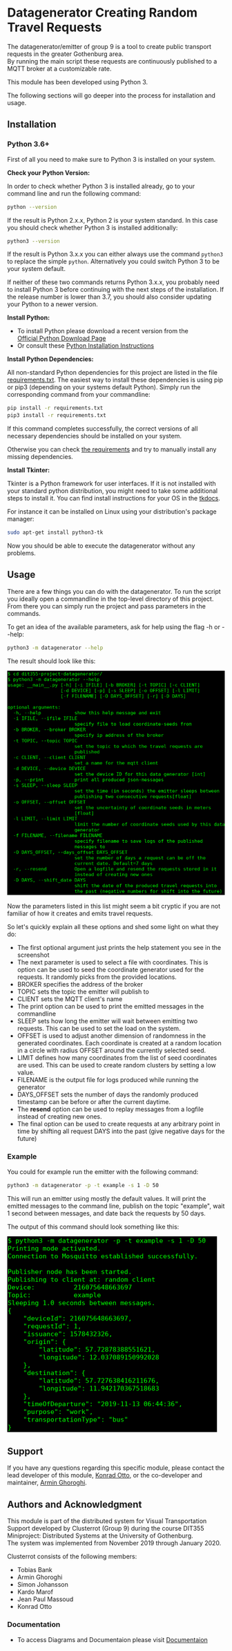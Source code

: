# Datagenerator Creating Random Travel Requests

The datagenerator/emitter of group 9 is a tool to create public transport requests in the greater Gothenburg area.  
By running the main script these requests are continuously published to a MQTT broker at a customizable rate.

This module has been developed using Python 3.  

The following sections will go deeper into the process for installation and usage.

## Installation

### Python 3.6+
First of all you need to make sure to Python 3 is installed on your system.   

**Check your Python Version:**

In order to check whether Python 3 is installed already, go to your command line and run the following command:
```bash
python --version
```

If the result is Python 2.x.x, Python 2 is your system standard. In this case you should check whether Python 3 is installed additionally:
```bash
python3 --version
```
If the result is Python 3.x.x you can either always use the command `python3` to replace the simple `python`. Alternatively you could switch Python 3 to be your system default.  


If neither of these two commands returns Python 3.x.x, you probably need to install Python 3 before continuing with the next steps of the installation. If the release number is lower than 3.7, you should also consider updating your Python to a newer version.  

**Install Python:**  
* To install Python please download a recent version from the  
[Official Python Download Page](https://www.python.org/downloads/)
* Or consult these [Python Installation Instructions](https://realpython.com/installing-python/)  

**Install Python Dependencies:**  

All non-standard Python dependencies for this project are listed in the file [requirements.txt](requirements.txt).
The easiest way to install these dependencies is using pip or pip3 (depending on your systems default Python).
Simply run the corresponding command from your commandline:
```bash
pip install -r requirements.txt
pip3 install -r requirements.txt
```
If this command completes successfully, the correct versions of all necessary dependencies should be installed on your system.  

Otherwise you can check [the requirements](requirements.txt) and try to manually install any missing dependencies.

**Install Tkinter:**  

Tkinter is a Python framework for user interfaces. 
If it is not installed with your standard python distribution, you might need to take some additional steps to install it.
You can find install instructions for your OS in the [tkdocs](https://tkdocs.com/tutorial/install.html).  
 
For instance it can be installed on Linux using your distribution's package manager:  

```bash
sudo apt-get install python3-tk
```

Now you should be able to execute the datagenerator without any problems.

## Usage

There are a few things you can do with the datagenerator. 
To run the script you ideally open a commandline in the top-level directory of this project. 
From there you can simply run the project and pass parameters in the commands.  

To get an idea of the available parameters, ask for help using the flag -h or --help:
```bash
python3 -m datagenerator --help
```
The result should look like this:  

![command line help](readme/datagenerator_help.png)  

Now the parameters listed in this list might seem a bit cryptic if you are not familiar of 
how it creates and emits travel requests. 

So let's quickly explain all these options and shed some light on what they do:
* The first optional argument just prints the help statement you see in the screenshot
* The next parameter is used to select a file with coordinates. This is option can be used 
to seed the coordinate generator used for the requests. It randomly picks from the provided locations.
* BROKER specifies the address of the broker
* TOPIC sets the topic the emitter will publish to
* CLIENT sets the MQTT client's name
* The print option can be used to print the emitted messages in the commandline
* SLEEP sets how long the emitter will wait between emitting two requests. 
This can be used to set the load on the system.
* OFFSET is used to adjust another dimension of randomness in the generated coordinates.
Each coordinate is created at a random location in a circle with radius OFFSET 
around the currently selected seed. 
* LIMIT defines how many coordinates from the list of seed coordinates are used. 
This can be used to create random clusters by setting a low value.
* FILENAME is the output file for logs produced while running the generator
* DAYS_OFFSET sets the number of days the randomly produced timestamp can be 
before or after the current daytime.
* The **resend** option can be used to replay messages from a logfile instead of creating new ones.
* The final option can be used to create requests at any arbitrary point in time by shifting
all request DAYS into the past (give negative days for the future) 

### Example

You could for example run the emitter with the following command:
```bash
python3 -m datagenerator -p -t example -s 1 -D 50
```
This will run an emitter using mostly the default values. 
It will print the emitted messages to the command line, 
publish on the topic "example", wait 1 second between messages, 
and date back the requests by 50 days.  

The output of this command should look something like this:  

![emitter example](readme/datagenerator_example.png)

## Support

If you have any questions regarding this specific module,
please contact the lead developer of this module, [Konrad Otto](mailto:gusottko@student.gu.se), 
or the co-developer and maintainer, [Armin Ghoroghi](arre2118@gmail.com).

## Authors and Acknowledgment

This module is part of the distributed system for Visual Transportation Support 
developed by Clusterrot (Group 9) during the course 
DIT355 Miniproject: Distributed Systems at the University of Gothenburg.  
The system was implemented from November 2019 through January 2020.  

Clusterrot consists of the following members:
- Tobias Bank
- Armin Ghoroghi
- Simon Johansson
- Kardo Marof
- Jean Paul Massoud
- Konrad Otto

### Documentation

* To access Diagrams and Documentaion please visit [Documentaion](https://git.chalmers.se/courses/dit355/2019/group-9/dit355-project-documentation)
 

[//]: # (The structure of this file has been inspired by the suggestions on https://www.makeareadme.com/) 
